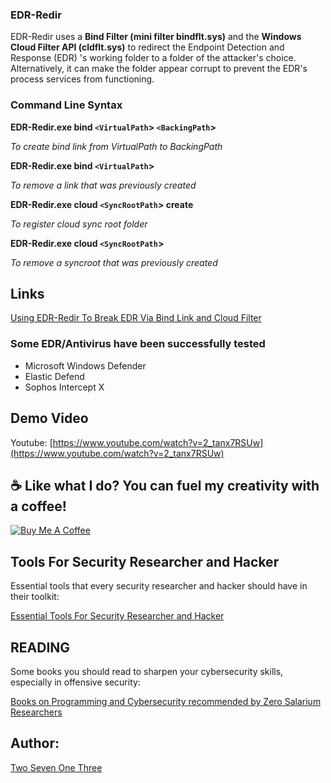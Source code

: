 ### EDR-Redir

EDR-Redir uses a **Bind Filter (mini filter bindflt.sys)** and the **Windows Cloud Filter API (cldflt.sys)** to redirect the Endpoint Detection and Response (EDR) 's working folder to a folder of the attacker's choice.
Alternatively, it can make the folder appear corrupt to prevent the EDR's process services from functioning.

### Command Line Syntax

**EDR-Redir.exe bind `<VirtualPath`> `<BackingPath`>**

_To create bind link from VirtualPath to BackingPath_

**EDR-Redir.exe bind `<VirtualPath`>**

_To remove a link that was previously created_

**EDR-Redir.exe cloud `<SyncRootPath`> create**

_To register cloud sync root folder_

**EDR-Redir.exe cloud `<SyncRootPath`>**

_To remove a syncroot that was previously created_

## Links

[Using EDR-Redir To Break EDR Via Bind Link and Cloud Filter](https://www.zerosalarium.com/2025/10/DR-Redir-Break-EDR-Via-BindLink-Cloud-Filter.html)

### Some EDR/Antivirus have been successfully tested

- Microsoft Windows Defender
- Elastic Defend
- Sophos Intercept X

## Demo Video

Youtube: [https://www.youtube.com/watch?v=2_tanx7RSUw](https://www.youtube.com/watch?v=2_tanx7RSUw)

## ☕ Like what I do? You can fuel my creativity with a coffee!

[![Buy Me A Coffee](https://www.buymeacoffee.com/assets/img/custom_images/orange_img.png)](https://buymeacoffee.com/twosevenonethree)

## Tools For Security Researcher and Hacker

Essential tools that every security researcher and hacker should have in their toolkit:

[Essential Tools For Security Researcher and Hacker](https://www.zerosalarium.com/p/essential-tools-for-security-researcher.html)

## READING

Some books you should read to sharpen your cybersecurity skills, especially in offensive security:

[Books on Programming and Cybersecurity recommended by Zero Salarium Researchers](https://www.zerosalarium.com/2025/10/books-on-programming-and-cybersecurity-recommended.html)

## Author:

[Two Seven One Three](https://x.com/TwoSevenOneT)
